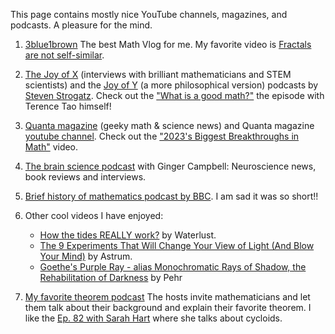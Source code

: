 This page contains mostly nice YouTube channels, magazines, and podcasts. A pleasure for the mind.

1. [3blue1brown](https://www.youtube.com/@3blue1brown) The best Math Vlog for me.
   My favorite video is [Fractals are not self-similar](https://www.youtube.com/watch?v=gB9n2gHsHN4&t=2s&ab_channel=3Blue1Brown).

2. [The Joy of X](https://www.stevenstrogatz.com/media/podcasts/category/The+Joy+of+X) (interviews with brilliant mathematicians and STEM scientists)
   and the [Joy of Y](https://www.stevenstrogatz.com/media/podcasts/category/The+Joy+of+Why)
   (a more philosophical version) podcasts by [Steven Strogatz](https://www.stevenstrogatz.com/). Check out the ["What is a good math?"](https://www.quantamagazine.org/what-makes-for-good-mathematics-20240201/) the episode with Terence Tao himself!

3. [Quanta magazine](https://www.quantamagazine.org/) (geeky math & science news) and Quanta magazine [youtube channel](https://www.youtube.com/@QuantaScienceChannel).
   Check out the ["2023's Biggest Breakthroughs in Math"](https://www.youtube.com/watch?v=4HHUGnHcDQw&t=1036s&ab_channel=QuantaMagazine) video.

4. [The brain science podcast](https://brainsciencepodcast.com/) with Ginger Campbell: Neuroscience news, book reviews and interviews.

5. [Brief history of mathematics podcast by BBC](https://www.bbc.co.uk/programmes/b00srz5b/episodes/downloads). I am sad it was so short!!

6. Other cool videos I have enjoyed:
   - [How the tides REALLY work?](https://www.youtube.com/watch?v=bPhhYhN0FAc&list=PLc8f9So-Jq9_w7RQsdWqn67YUjo2oQ6v-&index=1&ab_channel=Waterlust) by Waterlust.
   - [The 9 Experiments That Will Change Your View of Light (And Blow Your Mind)](https://www.youtube.com/watch?v=QqY8fY0TqaQ&t=3s&ab_channel=Astrum) by Astrum.
   - [Goethe's Purple Ray - alias Monochromatic Rays of Shadow, the Rehabilitation of Darkness](https://www.youtube.com/watch?v=vu_7uG6KlsU&t=7s&ab_channel=PehrSall) by Pehr 

7. [My favorite theorem podcast](https://podcasts.apple.com/us/podcast/my-favorite-theorem/id1262231136) The hosts invite mathematicians and let them talk about their background and explain their favorite theorem. I like the [Ep. 82 with Sarah Hart](https://podcasts.apple.com/us/podcast/episode-86-sarah-hart/id1262231136?i=1000621810472) where she talks about cycloids.
